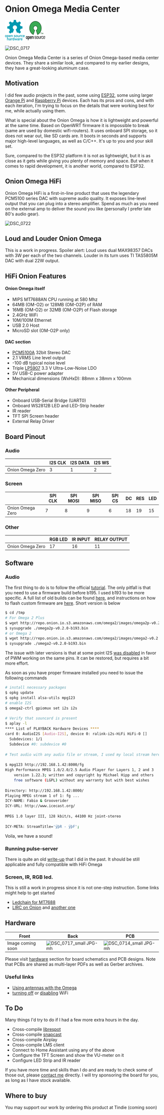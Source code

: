 # Onion Omega Media Center

![Open Source Hardware](/images/open-source-hardware-logo.png)
![Open Source Software](/images/open-source-software-logo.png)

![DSC_0717](https://github.com/sonocotta/onion-omega-media-center/assets/5459747/e4f8ee2f-6547-494d-874e-77a47a807049)

Onion Omega Media Center is a series of Onion Omega-based media center devices. They share a similar look, and compared to my earlier designs, they have a great-looking aluminum case.

## Motivation

I did few audio projects in the past, some using [ESP32](https://hackaday.io/project/173620-loud-esp), some using larger [Orange Pi](https://hackaday.io/project/191936-orange-pi-home-media-center) and [Raspberry Pi](https://hackaday.io/project/195272-raspberry-pi-media-center) devices. Each has its pros and cons, and with each iteration, I'm trying to focus on the details that were working best for me, while actually using them. 

What is special about the Onion Omega is how it is lightweight and powerful at the same time. Based on OpenWRT firmware it is impossible to break (same are used by domestic wifi-routers). It uses onboard SPI storage, so it does not wear out, like SD cards are. It boots in seconds and supports major high-level languages, as well as C/C++. It's up to you and your skill set.

Sure, compared to the ESP32 platform it is not as lightweight, but it is as close as it gets while giving you plenty of memory and space. But when it comes to rapid development, it is another world, compared to ESP32.

## Onion Omega HiFi

Onion Omega HiFi is a first-in-line product that uses the legendary PCM5100 series DAC with supreme audio quality. It exposes line-level output that you can plug into a stereo amplifier. Spend as much as you need on the external amp to deliver the sound you like (personally I prefer late 80's audio gear).

![DSC_0722](https://github.com/sonocotta/onion-omega-media-center/assets/5459747/210d950e-39bd-49e9-8bcf-66397146397f)

## Loud and Louder Onion Omega

This is a work in progress. Spoiler alert: Loud uses dual MAX98357 DACs with 3W per each of the two channels. Louder in its turn uses TI TAS5805M DAC with dual 22W output.

## HiFi Onion Features

#### Onion Omega itself

- MIPS MT7688AN CPU running at 580 Mhz 
- 64MB (OM-O2) or 128MB (OM-O2P) of RAM
- 16MB (OM-O2) or 32MB (OM-O2P) of Flash storage
- 2.4GHz WiFi
- 10M/100M Ethernet
- USB 2.0 Host
- MicroSD slot (OM-O2P only)

#### DAC section

- [PCM5100A](https://www.ti.com/product/PCM5100A) 32bit Stereo DAC
- 2.1 VRMS Line level output
- -100 dB typical noise level
- Triple [LP5907](https://www.ti.com/lit/ds/symlink/lp5907.pdf) 3.3 V Ultra-Low-Noise LDO
- 5V USB-C power adapter
- Mechanical dimensions (WxHxD): 88mm x 38mm x 100mm

#### Other Peripheral

- Onboard USB-Serial Bridge (UART0)
- Onboard WS2812B LED and LED-Strip header
- IR reader
- TFT SPI Screen header
- External Relay Driver 

## Board Pinout

### Audio

|       | I2S CLK | I2S DATA | I2S WS | 
|-------|---------|----------|--------|
| Onion Omega Zero | 3      | 1       | 2     | 

### Screen

|       | SPI CLK  |SPI MOSI| SPI MISO | SPI CS   | DC   | RES  |  LED | 
|-------|----------|--------|----------|-----------|-----------|-----------|---------|
| Onion Omega Zero |  7     |  8   |   9      |   6  | 18      |     19     | 15        | 


### Other

|       | RGB LED  | IR INPUT | RELAY OUTPUT | 
|-------|----------|--------|----------|
| Onion Omega Zero |  17      |  16    |   11      |  


## Software

### Audio

The first thing to do is to follow the official [tutorial](https://onion.io/2bt-omega-i2s-audio/). The only pitfall is that you need to use a firmware build before b195. I used b193 to be more specific. A full list of old builds can be found [here](https://docs.onion.io/omega2-docs/manual-firmware-installation.html), and instructions on how to flash custom firmware are [here](https://docs.onion.io/omega2-docs/manual-firmware-installation.html). Short version is below

```bash
$ cd /tmp
# For Omega 2 Plus
$ wget http://repo.onion.io.s3.amazonaws.com/omega2/images/omega2p-v0.2.0-b193.bin
$ sysupgrade ./omega2p-v0.2.0-b193.bin
# or Omega 2 
$ wget http://repo.onion.io.s3.amazonaws.com/omega2/images/omega2-v0.2.0-b193.bin 
$ sysupgrade ./omega2-v0.2.0-b193.bin 
```

The issue with later versions is that at some point I2S [was disabled](https://community.onion.io/topic/3255/trying-to-get-the-i2s-audio-working/7) in favor of PWM working on the same pins. It can be restored, but requires a bit more effort.

As soon as you have proper firmware installed you need to issue the following commands

```bash
# install necessary packages
$ opkg update
$ opkg install alsa-utils mpg123
# enable I2S
$ omega2-ctrl gpiomux set i2s i2s

# Verify that souncard is present
$ aplay -l
**** List of PLAYBACK Hardware Devices ****
card 0: AudioI2S [Audio-I2S], device 0: ralink-i2s-HiFi HiFi-0 []
  Subdevices: 1/1
  Subdevice #0: subdevice #0

# Test audio with any audio file or stream, I used my local stream here

$ mpg123 http://192.168.1.42:8000/fg
High Performance MPEG 1.0/2.0/2.5 Audio Player for Layers 1, 2 and 3
	version 1.22.3; written and copyright by Michael Hipp and others
	free software (LGPL) without any warranty but with best wishes

Directory: http://192.168.1.42:8000/
Playing MPEG stream 1 of 1: fg ...
ICY-NAME: Fabio & Grooverider
ICY-URL: http://www.icecast.org/

MPEG 1.0 layer III, 128 kbit/s, 44100 Hz joint-stereo

ICY-META: StreamTitle='ÿþR - ÿþF';
```

Voila, we have a sound!

### Running pulse-server 

There is quite an old [write-up](https://hackaday.io/project/173621/log/188685-streaming-audio-over-network) that I did in the past. It should be still applicable and fully compatible with HiFi Omega

### Screen, IR, RGB led.

This is still a work in progress since it is not one-step instruction. Some links might help to get started

- [Ledchain for MT7688](https://github.com/plan44/plan44-feed/tree/master/p44-ledchain)
- [LIRC on Onion](https://community.onion.io/topic/951/lirc-or-arduino-serial/2) and [another one](https://community.onion.io/topic/371/has-anyone-gotten-lirc-cross-compiled)

## Hardware

| Front | Back | PCB |
|---|---|---|
| Image coming soon | ![DSC_0717_small JPG-mh](https://github.com/sonocotta/onion-omega-media-center/assets/5459747/43d97a98-52ca-4b67-bd46-684fa9093b58) | ![DSC_0714_small JPG-mh](https://github.com/sonocotta/onion-omega-media-center/assets/5459747/9597f89d-0ac6-4a34-801f-b61629dded29)

Please visit [hardware](/hardware/) section for board schematics and PCB designs. Note that PCBs are shared as multi-layer PDFs as well as Gerber archives.

### Useful links

- [Using antennas with the Omega](https://onion.io/2bt-u-fl-antennas-with-the-omega/)
- [turning off](https://community.onion.io/topic/2000/turning-off-wifi) or [disabling](https://community.onion.io/topic/1502/disable-wifi-hardware) WiFi

## To Do

Many things I'd try to do if I had a few more extra hours in the day.

- Cross-compile [librespot](https://github.com/librespot-org/librespot)
- Cross-compile [snapcast](https://github.com/badaix/snapcast)
- Cross-compile Airplay
- Cross-compile LMS client
- Connect to Home Assistant using any of the above
- Configure the TFT Screen and show the VU-meter on it
- Configure LED Strip and IR reader

If you have more time and skills than I do and are ready to check some of those out, please [contact me](mailto:andriy@sonocotta.com) directly. I will try sponsoring the board for you, as long as I have stock available.

## Where to buy

You may support our work by ordering this product at Tindie (coming soon)
